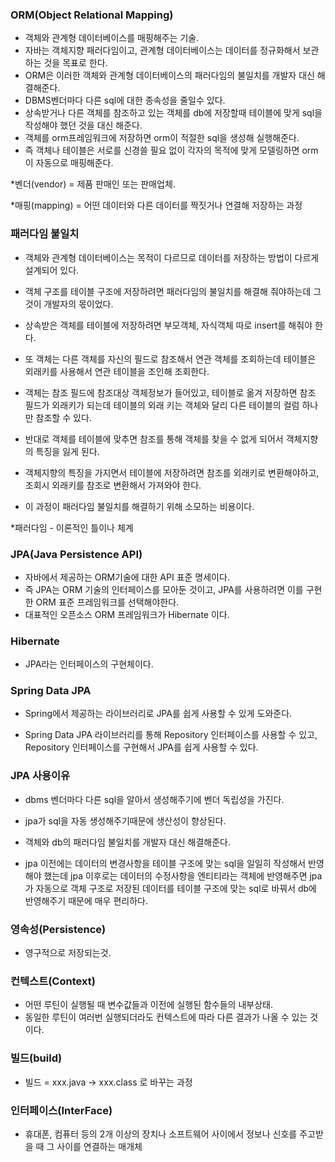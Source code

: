### ORM(Object Relational Mapping)

-   객체와 관계형 데이터베이스를 매핑해주는 기술.
-   자바는 객체지향 패러다임이고, 관계형 데이터베이스는 데이터를 정규화해서 보관하는 것을 목표로 한다.
-   ORM은 이러한 객체와 관계형 데이터베이스의 패러다임의 불일치를 개발자 대신 해결해준다.
-   DBMS벤더마다 다른 sql에 대한 종속성을 줄일수 있다.
-   상속받거나 다른 객체를 참조하고 있는 객체를 db에 저장할때 테이블에 맞게 sql을 작성해야 했던 것을 대신 해준다.
-   객체를 orm프레임워크에 저장하면 orm이 적절한 sql을 생성해 실행해준다.
-   즉 객체나 테이블은 서로를 신경쓸 필요 없이 각자의 목적에 맞게 모델링하면 orm이 자동으로 매핑해준다.

\*벤더(vendor) = 제품 판매인 또는 판매업체.

\*매핑(mapping) = 어떤 데이터와 다른 데이터를 짝짓거나 연결해 저장하는 과정

### 패러다임 불일치

* 객체와 관계형 데이터베이스는 목적이 다르므로 데이터를 저장하는 방법이 다르게 설계되어 있다.

* 객체 구조를 테이블 구조에 저장하려면 패러다임의 불일치를 해결해 줘야하는데 그것이 개발자의 몫이었다.

* 상속받은 객체를 테이블에 저장하려면 부모객체, 자식객체 따로 insert를 해줘야 한다.

* 또 객체는 다른 객체를 자신의 필드로 참조해서 연관 객체를 조회하는데 테이블은 외래키를 사용해서 연관 테이블을 조인해 조회한다.

* 객체는 참조 필드에 참조대상 객체정보가 들어있고, 테이블로 옮겨 저장하면 참조 필드가 외래키가 되는데 테이블의 외래 키는 객체와 달리 다른 테이블의 컬럼 하나만 참조할 수 있다.

* 반대로 객체를 테이블에 맞추면 참조를 통해 객체를 찾을 수 없게 되어서 객체지향의 특징을 잃게 된다.

* 객체지향의 특징을 가지면서 테이블에 저장하려면 참조를 외래키로 변환해야하고, 조회시 외래키를 참조로 변환해서 가져와야 한다.

* 이 과정이 패러다임 불일치를 해결하기 위해 소모하는 비용이다.

*패러다임 - 이론적인 틀이나 체계

### JPA(Java Persistence API)

-   자바에서 제공하는 ORM기술에 대한 API 표준 명세이다. 
-   즉 JPA는 ORM 기술의 인터페이스를 모아둔 것이고, JPA를 사용하려면 이를 구현한 ORM 표준 프레임워크를 선택해야한다.
-   대표적인 오픈소스 ORM 프레임워크가 Hibernate 이다.

### Hibernate

* JPA라는 인터페이스의 구현체이다.

### Spring Data JPA

* Spring에서 제공하는 라이브러리로 JPA를 쉽게 사용할 수 있게 도와준다.

* Spring Data JPA 라이브러리를 통해 Repository 인터페이스를 사용할 수 있고, Repository 인터페이스를 구현해서 JPA를 쉽게 사용할 수 있다. 

### JPA 사용이유

* dbms 벤더마다 다른 sql을 알아서 생성해주기에 벤더 독립성을 가진다.

* jpa가 sql을 자동 생성해주기때문에 생산성이 향상된다.

* 객체와 db의 패러다임 불일치를 개발자 대신 해결해준다.

* jpa 이전에는 데이터의 변경사항을 테이블 구조에 맞는 sql을 일일히 작성해서 반영해야 했는데 jpa 이후로는 데이터의 수정사항을 엔티티라는 객체에 반영해주면 jpa가 자동으로 객체 구조로 저장된 데이터를 테이블 구조에 맞는 sql로 바꿔서 db에 반영해주기 때문에 매우 편리하다.


### 영속성(Persistence)

-   영구적으로 저장되는것.

### 컨텍스트(Context)

-   어떤 루틴이 실행될 때 변수값들과 이전에 실행된 함수들의 내부상태.
-   동일한 루틴이 여러번 실행되더라도 컨텍스트에 따라 다른 결과가 나올 수 있는 것이다.

### 빌드(build)

* 빌드 = xxx.java -> xxx.class 로 바꾸는 과정

### 인터페이스(InterFace)

* 휴대폰, 컴퓨터 등의 2개 이상의 장치나 소프트웨어 사이에서 정보나 신호를 주고받을 때 그 사이를 연결하는 매개체
